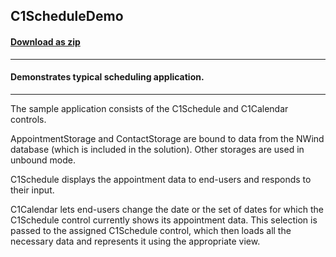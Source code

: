 ## C1ScheduleDemo 
#### [Download as zip](https://grapecity.github.io/DownGit/#/home?url=https://github.com/GrapeCity/ComponentOne-WinForms-Samples/tree/master/NetFramework\Schedule\CS\C1ScheduleDemo)
____
#### Demonstrates typical scheduling application.
____
The sample application consists of the C1Schedule and C1Calendar controls. 

AppointmentStorage and ContactStorage are bound to data from the NWind database (which is included in the solution).
Other storages are used in unbound mode.

C1Schedule displays the appointment data to end-users and responds to their input.

C1Calendar lets end-users change the date or the set of dates for which the C1Schedule control currently shows its appointment data.
This selection is passed to the assigned C1Schedule control, which then loads all the necessary data and represents it using the appropriate view. 
